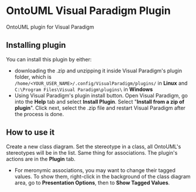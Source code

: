 # OntoUML Visual Paradigm Plugin
OntoUML plugin for Visual Paradigm

## Installing plugin
You can install this plugin by either:
* downloading the .zip and unzipping it inside Visual Paradigm's plugin folder, which is `/home/<YOUR_USER_NAME>/.config/VisualParadigm/plugins/` in **Linux** and `C:\Program Files\Visual Paradigm\plugins\` in **Windows**
* Using Visual Paradigm's plugin install button. Open Visual Paradigm, go into the **Help** tab and select **Install Plugin**. Select "**Install from a zip of plugin**". Click next, select the .zip file and restart Visual Paradigm after the process is done.

## How to use it
Create a new class diagram. Set the stereotype in a class, all OntoUML's stereotypes will be in the list. Same thing for associations. The plugin's actions are in the **Plugin** tab.

* For meronymic associations, you may want to change their tagged values. To show them, right-click in the background of the class diagram area, go to **Presentation Options**, then to **Show Tagged Values**.
